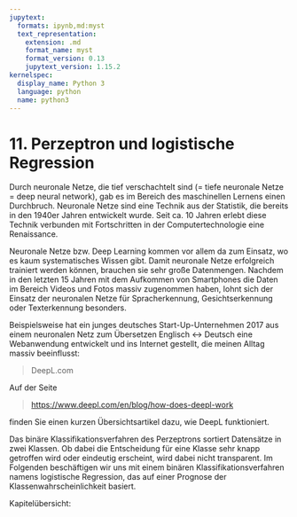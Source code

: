 ```yaml
---
jupytext:
  formats: ipynb,md:myst
  text_representation:
    extension: .md
    format_name: myst
    format_version: 0.13
    jupytext_version: 1.15.2
kernelspec:
  display_name: Python 3
  language: python
  name: python3
---
```


# 11. Perzeptron und logistische Regression

Durch neuronale Netze, die tief verschachtelt sind (= tiefe neuronale Netze =
deep neural network), gab es im Bereich des maschinellen Lernens einen
Durchbruch. Neuronale Netze sind eine Technik aus der Statistik, die bereits in
den 1940er Jahren entwickelt wurde. Seit ca. 10 Jahren erlebt diese Technik
verbunden mit Fortschritten in der Computertechnologie eine Renaissance.

Neuronale Netze bzw. Deep Learning kommen vor allem da zum Einsatz, wo es kaum
systematisches Wissen gibt. Damit neuronale Netze erfolgreich trainiert werden
können, brauchen sie sehr große Datenmengen. Nachdem in den letzten 15 Jahren
mit dem Aufkommen von Smartphones die Daten im Bereich Videos und Fotos massiv
zugenommen haben, lohnt sich der Einsatz der neuronalen Netze für
Spracherkennung, Gesichtserkennung oder Texterkennung besonders.

Beispielsweise hat ein junges deutsches Start-Up-Unternehmen 2017 aus einem
neuronalen Netz zum Übersetzen Englisch <-> Deutsch eine Webanwendung entwickelt
und ins Internet gestellt, die meinen Alltag massiv beeinflusst: 

> DeepL.com 

Auf der Seite 

> https://www.deepl.com/en/blog/how-does-deepl-work

finden Sie einen kurzen Übersichtsartikel dazu, wie DeepL funktioniert.

Das binäre Klassifikationsverfahren des Perzeptrons sortiert Datensätze in zwei
Klassen. Ob dabei die Entscheidung für eine Klasse sehr knapp getroffen wird
oder eindeutig erscheint, wird dabei nicht transparent. Im Folgenden
beschäftigen wir uns mit einem binären Klassifikationsverfahren namens
logistische Regression, das auf einer Prognose der Klassenwahrscheinlichkeit
basiert.

Kapitelübersicht:

```{tableofcontents}
```